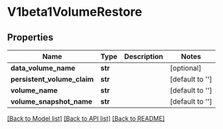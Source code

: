 # V1beta1VolumeRestore

## Properties
Name | Type | Description | Notes
------------ | ------------- | ------------- | -------------
**data_volume_name** | **str** |  | [optional] 
**persistent_volume_claim** | **str** |  | [default to '']
**volume_name** | **str** |  | [default to '']
**volume_snapshot_name** | **str** |  | [default to '']

[[Back to Model list]](../README.md#documentation-for-models) [[Back to API list]](../README.md#documentation-for-api-endpoints) [[Back to README]](../README.md)



